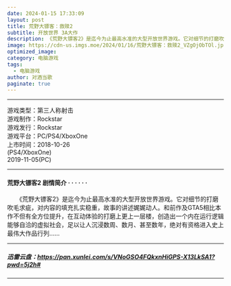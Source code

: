 ```yaml
---
date: 2024-01-15 17:33:09
layout: post
title: 荒野大镖客：救赎2
subtitle: 开放世界 3A大作
description: 《荒野大镖客2》是迄今为止最高水准的大型开放世界游戏。它对细节的打磨吹毛求疵，对内容的填充扎实稳重，故事的讲述娓娓动人。和前作及GTA5相比本作不但有全方位提升，在互动体验的打磨上更上一层楼，创造出一个内在运行逻辑能够自洽的虚拟社会，足以让人沉浸...
image: https://cdn-us.imgs.moe/2024/01/16/荒野大镖客：救赎2_VZgOjObTOl.jpg
optimized_image: 
category: 电脑游戏
tags:
  - 电脑游戏
author: 对酒当歌
paginate: true
---
```


---

游戏类型：第三人称射击  
游戏制作：Rockstar  
游戏发行：Rockstar  
游戏平台：PC/PS4/XboxOne  
上市时间：2018-10-26  
(PS4/XboxOne)  
2019-11-05(PC)  

---

#### 荒野大镖客2 剧情简介 · · · · · ·

　　《荒野大镖客2》是迄今为止最高水准的大型开放世界游戏。它对细节的打磨吹毛求疵，对内容的填充扎实稳重，故事的讲述娓娓动人。和前作及GTA5相比本作不但有全方位提升，在互动体验的打磨上更上一层楼，创造出一个内在运行逻辑能够自洽的虚拟社会，足以让人沉浸数周、数月、甚至数年，绝对有资格进入史上最伟大作品行列……

---

##### 迅雷云盘：<https://pan.xunlei.com/s/VNoGSO4FQkxnHiGPS-X13LkSA1?pwd=5j2h#>

---
